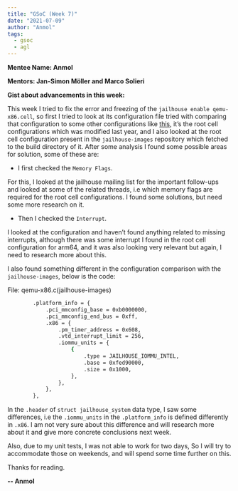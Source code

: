 ```yaml
---
title: "GSoC (Week 7)"
date: "2021-07-09"
author: "Anmol"
tags: 
  - gsoc
  - agl
---
```


**Mentee Name: Anmol**



**Mentors: Jan-Simon Möller and Marco Solieri**


**Gist about advancements in this week:**



This week I tried to fix the error and freezing of the `jailhouse enable qemu-x86.cell`, so first I tried to look at its configuration file tried with comparing that configuration to some other configurations like [this](https://git.automotivelinux.org/AGL/meta-agl-devel/tree/meta-agl-jailhouse/recipes-extended/jailhouse/files/qemu-agl.c), it’s the root cell configurations which was modified last year, and I also looked at the root cell configuration present in the `jailhouse-images` repository which fetched to the build directory of it. After some analysis I found some possible areas for solution, some of these are:

- I first checked the `Memory Flags`.

For this, I looked at the jailhouse mailing list for the important follow-ups and looked at some of the related threads, i.e which memory flags are required for the root cell configurations. I found some solutions, but need some more research on it.

- Then I checked the `Interrupt`.

I looked at the configuration and haven’t found anything related to missing interrupts, although there was some interrupt I found in the root cell configuration for arm64, and it was also looking very relevant but again, I need to research more about this.

I also found something different in the configuration comparison with the `jailhouse-images`, below is the code:

File: qemu-x86.c(jailhouse-images)
```sh
		.platform_info = {
			.pci_mmconfig_base = 0xb0000000,
			.pci_mmconfig_end_bus = 0xff,
			.x86 = {
				.pm_timer_address = 0x608,
				.vtd_interrupt_limit = 256,
				.iommu_units = {
					{
						.type = JAILHOUSE_IOMMU_INTEL,
						.base = 0xfed90000,
						.size = 0x1000,
					},
				},
			},
		},
```
In the `.header` of `struct jailhouse_system` data type, I saw some differences, i.e the `.iommu_units` in the `.platform_info` is defined differently in `.x86`. I am not very sure about this difference and will research more about it and give more concrete conclusions next week.

Also, due to my unit tests, I was not able to work for two days, So I will try to accommodate those on weekends, and will spend some time further on this.


Thanks for reading.


**-- Anmol**